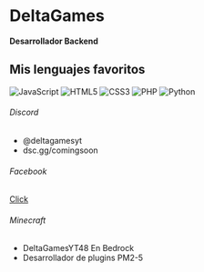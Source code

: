 # DeltaGames


<!--
**DeltaGamesYT/DeltaGamesYT** is a ✨ _special_ ✨ repository because its `README.md` (this file) appears on your GitHub profile.
-->
**Desarrollador Backend**

## Mis lenguajes favoritos
![JavaScript](https://img.shields.io/badge/JavaScript-grey?style=for-the-badge&logo=javascript) ![HTML5](https://img.shields.io/badge/html5-%23E34F26.svg?style=for-the-badge&logo=html5&logoColor=white) ![CSS3](https://img.shields.io/badge/css3-%231572B6.svg?style=for-the-badge&logo=css3&logoColor=white) ![PHP](https://img.shields.io/badge/php-%23777BB4.svg?style=for-the-badge&logo=php&logoColor=white) ![Python](https://img.shields.io/badge/python-3670A0?style=for-the-badge&logo=python&logoColor=ffdd54)

###### Discord
- @deltagamesyt
- dsc.gg/comingsoon
###### Facebook
[Click](https://www.facebook.com/profile.php?id=100089893784383)
###### Minecraft
- DeltaGamesYT48 En Bedrock
- Desarrollador de plugins PM2-5

